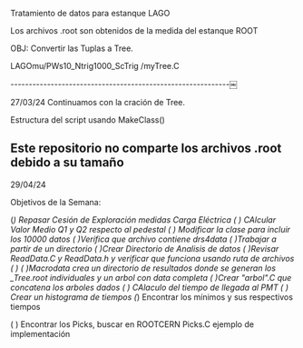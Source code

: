 Tratamiento de datos para estanque LAGO

Los archivos .root son obtenidos de la medida del estanque ROOT

OBJ: Convertir las Tuplas a Tree.

LAGOmu/PWs10_Ntrig1000_ScTrig
/myTree.C

------------------------------------------------------------￼

27/03/24 Continuamos con la cración de Tree. 

Estructura del script usando MakeClass()

Este repositorio no comparte los archivos .root debido a su tamaño
--------------------------------------------------------------

29/04/24

Objetivos de la Semana:

(*) Repasar Cesión de Exploración medidas Carga Eléctrica
( ) CAlcular Valor Medio Q1 y Q2 respecto al pedestal
( ) Modificar la clase para incluir los 10000 datos
    ( )Verifica que archivo contiene drs4data
    ( )Trabajar a partir de un directorio
	( )Crear Directorio de Analisis de datos
	( )Revisar ReadData.C y ReadData.h y verificar que funciona usando ruta de archivos
	( )
    ( )Macrodata crea un directorio de resultados donde se generan los _Tree.root individuales y un arbol con data completa
	( )Crear "arbol".C que concatena los arboles dados 
( ) CAlaculo del tiempo de llegada al PMT
( ) Crear un histograma de tiempos
(*) Encontrar los mínimos y sus respectivos tiempos  

( ) Encontrar los Picks, buscar en ROOTCERN Picks.C ejemplo de implementación

